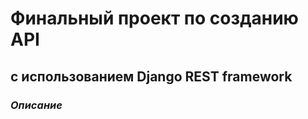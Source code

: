 <h1>Финальный проект по созданию API</h1> <h2>с использованием Django REST framework</h2>

<h3><i>Описание</h3></i>

